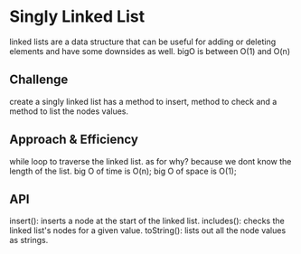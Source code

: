 # Singly Linked List
<!-- Short summary or background information -->
linked lists are a data structure that can be useful for adding or deleting elements and have some downsides as well.
bigO is between O(1) and O(n)

## Challenge
<!-- Description of the challenge -->
create a singly linked list has a method to insert, method to check and a method to list the nodes values. 
## Approach & Efficiency
<!-- What approach did you take? Why? What is the Big O space/time for this approach? -->
while loop to traverse the linked list. as for why? because we dont know the length of the list.
big O of time is O(n);
big O of space is O(1);

## API
<!-- Description of each method publicly available to your Linked List -->
insert(): inserts a node at the start of the linked list.
includes(): checks the linked list's nodes for a given value.
toString(): lists out all the node values as strings.




